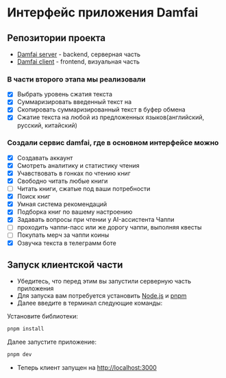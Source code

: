 # Интерфейс приложения Damfai

## Репозитории проекта

- [Damfai server](https://github.com/1Dambek1/damfai-server) - backend, серверная часть
- [Damfai client](https://github.com/shms0mms/damfai-client) - frontend, визуальная часть  

### В части второго этапа мы реализовали

- [x] Выбрать уровень сжатия текста
- [x] Суммаризировать введенный текст на
- [x] Скопировать суммаризированный текст в буфер обмена
- [x] Сжатие текста на любой из предложенных языков(английский, русский, китайский)

### Создали сервис damfai, где в основном интерфейсе можно

- [x] Создавать аккаунт
- [x] Смотреть аналитику и статистику чтения
- [x] Учавствовать в гонках по чтению книг
- [x] Свободно читать любые книги
- [ ] Читать книги, сжатые под ваши потребности
- [x] Поиск книг
- [x] Умная система рекомендаций
- [x] Подборка книг по вашему настроению
- [x] Задавать вопросы при чтении у AI-ассистента Чаппи
- [ ] проходить чаппи-пасс или же дорогу чаппи, выполняя квесты
- [ ] Покупать мерч за чаппи коины
- [x] Озвучка текста в телеграмм боте

## Запуск клиентской части

- Убедитесь, что перед этим вы запустили серверную часть приложения
- Для запуска вам потребуется установить [Node.js](https://nodejs.org/en/download/package-manager) и [pnpm](https://pnpm.io/installation)
- Далее введите в терминал следующие команды:

Установите библиотеки:

```bash
pnpm install
```

Далее запустите приложение:

```bash
pnpm dev
```

- Теперь клиент запущен на <http://localhost:3000>
